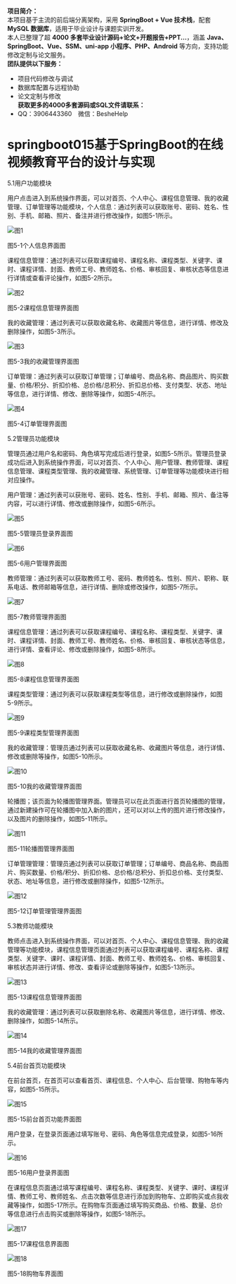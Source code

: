 **项目简介：**  
本项目基于主流的前后端分离架构，采用 **SpringBoot + Vue 技术栈**，配套 **MySQL 数据库**，适用于毕业设计与课题实训开发。  
本人已整理了超 **4000 多套毕业设计源码+论文+开题报告+PPT...**，涵盖 **Java、SpringBoot、Vue、SSM、uni-app 小程序、PHP、Android** 等方向，支持功能修改定制与论文服务。  
**团队提供以下服务：**  
- 项目代码修改与调试  
- 数据库配置与远程协助  
- 论文定制与修改  
**获取更多的4000多套源码或SQL文件请联系：**  
- QQ：3906443360 微信：BesheHelp


# springboot015基于SpringBoot的在线视频教育平台的设计与实现





5.1用户功能模块

用户点击进入到系统操作界面，可以对首页、个人中心、课程信息管理、我的收藏管理、订单管理等功能模块，个人信息：通过列表可以获取账号、密码、姓名、性别、手机、邮箱、照片、备注并进行修改操作，如图5-1所示。

![图1](images/image_0.png)

图5-1个人信息界面图

课程信息管理：通过列表可以获取课程编号、课程名称、课程类型、关键字、课时、课程详情、封面、教师工号、教师姓名、价格、审核回复、审核状态等信息进行详情或查看评论操作，如图5-2所示。

![图2](images/image_1.png)

图5-2课程信息管理界面图

我的收藏管理：通过列表可以获取收藏名称、收藏图片等信息，进行详情、修改及删除操作，如图5-3所示。

![图3](images/image_2.png)

图5-3我的收藏管理界面图

订单管理：通过列表可以获取订单管理；订单编号、商品名称、商品图片、购买数量、价格/积分、折扣价格、总价格/总积分、折扣总价格、支付类型、状态、地址等信息，进行详情、修改、删除等操作，如图5-4所示。

![图4](images/image_3.png)

图5-4订单管理界面图

5.2管理员功能模块

管理员通过用户名和密码、角色填写完成后进行登录，如图5-5所示。管理员登录成功后进入到系统操作界面，可以对首页、个人中心、用户管理、教师管理、课程信息管理、课程类型管理、我的收藏管理、系统管理、订单管理等功能模块进行相对应操作。

用户管理：通过列表可以获账号、密码、姓名、性别、手机、邮箱、照片、备注等内容，可以进行详情、修改或删除操作，如图5-6所示。

![图5](images/image_4.png)

图5-5管理员登录界面图

![图6](images/image_5.png)

图5-6用户管理界面图

教师管理：通过列表可以获取教师工号、密码、教师姓名、性别、照片、职称、联系电话、教师邮箱等信息，进行详情、删除或修改操作，如图5-7所示。

![图7](images/image_6.png)

图5-7教师管理界面图

课程信息管理：通过列表可以获取课程编号、课程名称、课程类型、关键字、课时、课程详情、封面、教师工号、教师姓名、价格、审核回复、审核状态等信息，进行详情、查看评论、修改或删除操作，如图5-8所示。

![图8](images/image_7.png)

图5-8课程信息管理界面图

课程类型管理：通过列表可以获取课程类型等信息，进行修改或删除操作，如图5-9所示。

![图9](images/image_8.png)

图5-9课程类型管理界面图

我的收藏管理：管理员通过列表可以获取收藏名称、收藏图片等信息，进行详情、修改或删除等操作，如图5-10所示。

![图10](images/image_9.png)

图5-10我的收藏管理界面图

轮播图；该页面为轮播图管理界面。管理员可以在此页面进行首页轮播图的管理，通过新建操作可在轮播图中加入新的图片，还可以对以上传的图片进行修改操作，以及图片的删除操作，如图5-11所示。

![图11](images/image_10.png)

图5-11轮播图管理界面图

订单管理管理：管理员通过列表可以获取订单管理；订单编号、商品名称、商品图片、购买数量、价格/积分、折扣价格、总价格/总积分、折扣总价格、支付类型、状态、地址等信息，进行修改或删除操作，如图5-12所示。

![图12](images/image_11.png)

图5-12订单管理管理界面图

5.3教师功能模块

教师点击进入到系统操作界面，可以对首页、个人中心、课程信息管理、我的收藏管理等功能模块，课程信息管理页面通过列表可以获取课程编号、课程名称、课程类型、关键字、课时、课程详情、封面、教师工号、教师姓名、价格、审核回复、审核状态并进行详情、修改、查看评论或删除等操作，如图5-13所示。

![图13](images/image_12.png)

图5-13课程信息管理界面图

我的收藏管理：通过列表可以获取删除名称、收藏图片等信息，进行详情、修改、删除操作，如图5-14所示。

![图14](images/image_13.png)

图5-14我的收藏管理界面图

5.4前台首页功能模块

在前台首页，在首页可以查看首页、课程信息、个人中心、后台管理、购物车等内容，如图5-15所示。

![图15](images/image_14.png)

图5-15前台首页功能界面图

用户登录，在登录页面通过填写账号、密码、角色等信息完成登录，如图5-16所示。

![图16](images/image_15.png)

图5-16用户登录界面图

在课程信息页面通过填写课程编号、课程名称、课程类型、关键字、课时、课程详情、教师工号、教师姓名、点击次数等信息进行添加到购物车、立即购买或点我收藏等操作，如图5-17所示。在购物车页面通过填写购买商品、价格、数量、总价等信息进行点击购买或删除等操作，如图5-18所示。

![图17](images/image_16.png)

图5-17课程信息界面图

![图18](images/image_17.png)

图5-18购物车界面图